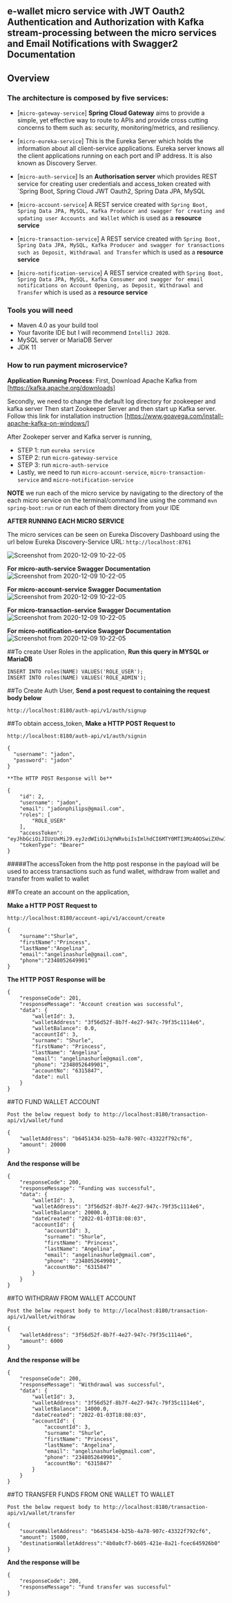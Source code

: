 ## e-wallet micro service with JWT Oauth2 Authentication and Authorization with Kafka stream-processing between the micro services and Email Notifications with Swagger2 Documentation

## Overview

### The architecture is composed by five services: 

   * [`micro-gateway-service`] **Spring Cloud Gateway** aims to provide a simple, yet effective way to route to APIs and provide cross cutting concerns to them such as: security, monitoring/metrics, and resiliency.

   * [`micro-eureka-service`] This is the Eureka Server which holds the information about all client-service applications. Eureka server knows all the client applications running on each port and IP address. It is also known as Discovery Server. 

   * [`micro-auth-service`] Is an **Authorisation server** which provides REST service for creating user credentials and access_token created with `Spring Boot, Spring Cloud JWT Oauth2, Spring Data JPA, MySQL

   * [`micro-account-service`] A REST service created with `Spring Boot, Spring Data JPA, MySQL, Kafka Producer and swagger for creating and updating user Accounts and Wallet` which is used as a **resource service**

   * [`micro-transaction-service`] A REST service created with `Spring Boot, Spring Data JPA, MySQL, Kafka Producer and swagger for transactions such as Deposit, Withdrawal and Transfer` which is used as a  **resource service**
  
   * [`micro-notification-service`] A REST service created with `Spring Boot, Spring Data JPA, MySQL, Kafka Consumer and swagger for email notifications on Account Opening, as Deposit, Withdrawal and Transfer` which is used as a  **resource service**

### Tools you will need

* Maven 4.0 as your build tool
* Your favorite IDE but I will recommend `IntelliJ 2020`.
* MySQL server or MariaDB Server
* JDK 11

### How to run payment microservice?

**Application Running Process**:
First, Download Apache Kafka from [https://kafka.apache.org/downloads]

Secondly, we need to change the default log directory for zookeeper and kafka server Then start Zookeeper Server and then start up Kafka server. Follow this link for installation instruction [https://www.goavega.com/install-apache-kafka-on-windows/]

After Zookeper server and Kafka server is running,

- STEP 1: run `eureka service`
- STEP 2: run `micro-gateway-service`
- STEP 3: run `micro-auth-service`
- Lastly, we need to run `micro-account-service`, `micro-transaction-service` and `micro-notification-service`

**NOTE** we run each of the micro service by navigating to the directory of the each micro service on the terminal/command line using the command `mvn spring-boot:run` or run each of them directory from your IDE

**AFTER RUNNING EACH MICRO SERVICE**

The micro services can be seen on Eureka Discovery Dashboard using the url below
Eureka Discovery-Service URL: `http://localhost:8761`

![Screenshot from 2020-12-09 10-22-05](https://github.com/joenan/ewallet-springboot-microservice/blob/main/EurekaDiscoveryDashboard.PNG)


**For micro-auth-service Swagger Documentation**
![Screenshot from 2020-12-09 10-22-05](https://github.com/joenan/ewallet-springboot-microservice/blob/main/AuthSwaggerDoc.PNG)

**For micro-account-service Swagger Documentation**
![Screenshot from 2020-12-09 10-22-05](https://github.com/joenan/ewallet-springboot-microservice/blob/main/AccountSwaggerDoc.PNG)

**For micro-transaction-service Swagger Documentation**
![Screenshot from 2020-12-09 10-22-05](https://github.com/joenan/ewallet-springboot-microservice/blob/main/TransactionSwaggerDoc.PNG)

**For micro-notification-service Swagger Documentation**
![Screenshot from 2020-12-09 10-22-05](https://github.com/joenan/ewallet-springboot-microservice/blob/main/NotificationSwaggerDoc.PNG)

##To create User Roles in  the application,
**Run this query in MYSQL or MariaDB**
```
INSERT INTO roles(NAME) VALUES('ROLE_USER');
INSERT INTO roles(NAME) VALUES('ROLE_ADMIN');
```

##To Create Auth User,
**Send a post request to containing the request body below**
```
http://localhost:8180/auth-api/v1/auth/signup
```

##To obtain access_token,
**Make a HTTP POST Request to**
```
http://localhost:8180/auth-api/v1/auth/signin
```
```
{
  "username": "jadon",
  "password": "jadon"
}
```
```
**The HTTP POST Response will be**
```
```
{
    "id": 2,
    "username": "jadon",
    "email": "jadonphilips@gmail.com",
    "roles": [
        "ROLE_USER"
    ],
    "accessToken": "eyJhbGciOiJIUzUxMiJ9.eyJzdWIiOiJqYWRvbiIsImlhdCI6MTY0MTI3MzA0OSwiZXhwIjoxNjQxMzU5NDQ5fQ.aFUJxg9qRAcKcjRNBaalNSpGwCQ8XUqpxatoNWaO4gGPMRVY8PyGbHbgZ_TZO28psko0pHZ3ohqYUXW5cgzB7A",
    "tokenType": "Bearer"
}
```
#####The accessToken from the http post response in the payload will be used to access transactions such as fund wallet, withdraw from wallet and transfer from wallet to wallet 


##To create an account on the application,

**Make a HTTP POST Request to**
```
http://localhost:8180/account-api/v1/account/create
```
```
{
    "surname":"Shurle",
    "firstName":"Princess",
    "lastName":"Angelina",
    "email":"angelinashurle@gmail.com",
    "phone":"2348052649901"
}
```

**The HTTP POST Response will be**

```
{
    "responseCode": 201,
    "responseMessage": "Account creation was successful",
    "data": {
        "walletId": 3,
        "walletAddress": "3f56d52f-8b7f-4e27-947c-79f35c1114e6",
        "walletBalance": 0.0,
        "accountId": 3,
        "surname": "Shurle",
        "firstName": "Princess",
        "lastName": "Angelina",
        "email": "angelinashurle@gmail.com",
        "phone": "2348052649901",
        "accountNo": "6315847",
        "date": null
    }
}
```

##TO FUND WALLET ACCOUNT

```
Post the below request body to http://localhost:8180/transaction-api/v1/wallet/fund
```
```
{
    "walletAddress": "b6451434-b25b-4a78-907c-43322f792cf6",
    "amount": 20000
}
```
**And the response will be**

```
{
    "responseCode": 200,
    "responseMessage": "Funding was successful",
    "data": {
        "walletId": 3,
        "walletAddress": "3f56d52f-8b7f-4e27-947c-79f35c1114e6",
        "walletBalance": 20000.0,
        "dateCreated": "2022-01-03T18:08:03",
        "accountId": {
            "accountId": 3,
            "surname": "Shurle",
            "firstName": "Princess",
            "lastName": "Angelina",
            "email": "angelinashurle@gmail.com",
            "phone": "2348052649901",
            "accountNo": "6315847"
        }
    }
}
```

##TO WITHDRAW FROM WALLET ACCOUNT

```
Post the below request body to http://localhost:8180/transaction-api/v1/wallet/withdraw
```
```
{
    "walletAddress": "3f56d52f-8b7f-4e27-947c-79f35c1114e6",
    "amount": 6000
}
```
**And the response will be**

```
{
    "responseCode": 200,
    "responseMessage": "Withdrawal was successful",
    "data": {
        "walletId": 3,
        "walletAddress": "3f56d52f-8b7f-4e27-947c-79f35c1114e6",
        "walletBalance": 14000.0,
        "dateCreated": "2022-01-03T18:08:03",
        "accountId": {
            "accountId": 3,
            "surname": "Shurle",
            "firstName": "Princess",
            "lastName": "Angelina",
            "email": "angelinashurle@gmail.com",
            "phone": "2348052649901",
            "accountNo": "6315847"
        }
    }
}
```

##TO TRANSFER FUNDS FROM ONE WALLET TO WALLET

```
Post the below request body to http://localhost:8180/transaction-api/v1/wallet/transfer
```
```
{
    "sourceWalletAddress": "b6451434-b25b-4a78-907c-43322f792cf6",
    "amount": 15000,
    "destinationWalletAddress":"4b0a0cf7-b605-421e-8a21-fcec645926b0"
}
```
**And the response will be**

```
{
    "responseCode": 200,
    "responseMessage": "Fund transfer was successful"
}
```




